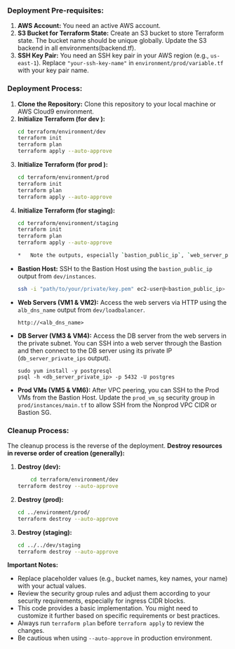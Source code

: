 ### Deployment Pre-requisites:

1.  **AWS Account:** You need an active AWS account.
2.  **S3 Bucket for Terraform State:** Create an S3 bucket to store Terraform state. The bucket name should be unique globally. Update the S3 backend in all  environments(backend.tf).
3.  **SSH Key Pair:** You need an SSH key pair in your AWS region (e.g., `us-east-1`). Replace `"your-ssh-key-name"` in `environment/prod/variable.tf` with your key pair name.

### Deployment Process:

1.  **Clone the Repository:** Clone this repository to your local machine or AWS Cloud9 environment.
2.  **Initialize Terraform (for dev ):**
    ```bash
    cd terraform/environment/dev
    terraform init
    terraform plan
    terraform apply --auto-approve
    ```
3.  **Initialize Terraform (for prod ):**
    ```bash
    cd terraform/environment/prod
    terraform init
    terraform plan
    terraform apply --auto-approve
    ```
4.  **Initialize Terraform (for staging):**
    ```bash
    cd terraform/environment/staging
    terraform init
    terraform plan
    terraform apply --auto-approve
    
    *   Note the outputs, especially `bastion_public_ip`, `web_server_public_ips`, and `db_server_private_ips`.


*   **Bastion Host:** SSH to the Bastion Host using the `bastion_public_ip` output from `dev/instances`.
    ```bash
    ssh -i "path/to/your/private/key.pem" ec2-user@<bastion_public_ip>
    ```
*   **Web Servers (VM1 & VM2):** Access the web servers via HTTP using the `alb_dns_name` output from `dev/loadbalancer`.
    ```
    http://<alb_dns_name>
    ```
*   **DB Server (VM3 & VM4):** Access the DB server from the web servers in the private subnet. You can SSH into a web server through the Bastion and then connect to the DB server using its private IP (`db_server_private_ips` output).
    ```
    sudo yum install -y postgresql
    psql -h <db_server_private_ip> -p 5432 -U postgres
    ```
*   **Prod VMs (VM5 & VM6):** After VPC peering, you can SSH to the Prod VMs from the Bastion Host. Update the `prod_vm_sg` security group in `prod/instances/main.tf` to allow SSH from the Nonprod VPC CIDR or Bastion SG.

### Cleanup Process:

The cleanup process is the reverse of the deployment. **Destroy resources in reverse order of creation (generally):**

1.  **Destroy  (dev):**
    ```bash
        cd terraform/environment/dev
    terraform destroy --auto-approve
    ```
2.  **Destroy  (prod):**
    ```bash
    cd ../environment/prod/
    terraform destroy --auto-approve
    ```
3.  **Destroy (staging):**
    ```bash
    cd ../../dev/staging
    terraform destroy --auto-approve
    ```


**Important Notes:**

*   Replace placeholder values (e.g., bucket names, key names, your name) with your actual values.
*   Review the security group rules and adjust them according to your security requirements, especially for ingress CIDR blocks.
*   This code provides a basic implementation. You might need to customize it further based on specific requirements or best practices.
*   Always run `terraform plan` before `terraform apply` to review the changes.
*   Be cautious when using `--auto-approve` in production environment.
